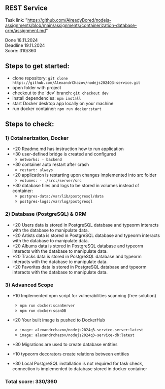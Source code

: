 ## REST Service

Task link: "https://github.com/AlreadyBored/nodejs-assignments/blob/main/assignments/containerization-database-orm/assignment.md"

Done 18.11.2024 \
Deadline 19.11.2024 \
Score: 310/360

## Steps to get started:
- clone repository: `git clone https://github.com/AlexandrChazov/nodejs2024Q3-service.git`
- open folder with project
- checkout to the 'dev' branch: `git checkout dev`
- install dependencies: `npm install`
- start Docker desktop app locally on your machine
- run docker container: `npm run docker:start`

## Steps to check:
### 1) Cotainerization, Docker
- +20 Readme.md has instruction how to run application
- +30 user-defined bridge is created and configured
  - `networks: - backend`
- +30 container auto restart after crash
  - `restart: always`
- +20 application is restarting upon changes implemented into src folder
  - `volumes: - ./src:/server/src`
- +30 database files and logs to be stored in volumes instead of container:
  - `postgres-data:/var/lib/postgresql/data`
  - `postgres-logs:/var/log/postgresql`

### 2) Database (PostgreSQL) & ORM
- +20 Users data is stored in PostgreSQL database and typeorm interacts with the database to manipulate data.
- +20 Artists data is stored in PostgreSQL database and typeorm interacts with the database to manipulate data.
- +20 Albums data is stored in PostgreSQL database and typeorm interacts with the database to manipulate data.
- +20 Tracks data is stored in PostgreSQL database and typeorm interacts with the database to manipulate data.
- +20 Favorites data is stored in PostgreSQL database and typeorm interacts with the database to manipulate data.

### 3) Advanced Scope

- +10 Implemented npm script for vulnerabilities scanning (free solution)
  - `npm run docker:scanServer`
  - `npm run docker:scanDB`
- +20 Your built image is pushed to DockerHub
  - `image: alexandrchazov/nodejs2024q3-service-server:latest`
  - `image: alexandrchazov/nodejs2024q3-service-db:latest`


- +30 Migrations are used to create database entities
- +10 typeorm decorators create relations between entities
- +30 Local PostgreSQL installation is not required for task check, connection is implemented to database stored in docker container

### Total score: 330/360
